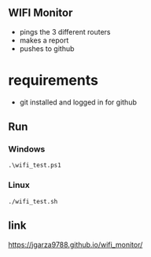 WIFI Monitor
---
* pings the 3 different routers
* makes a report
* pushes to github

# requirements
* git installed and logged in for github

## Run 
### Windows
`.\wifi_test.ps1`

### Linux
`./wifi_test.sh`

## link
https://jgarza9788.github.io/wifi_monitor/